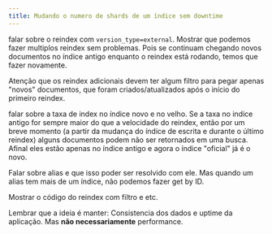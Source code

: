 ```yaml
---
title: Mudando o numero de shards de um índice sem downtime
---
```


falar sobre o reindex com `version_type=external`. Mostrar que podemos fazer multiplos reindex sem problemas. Pois se continuam chegando novos documentos no índice antigo enquanto o reindex está rodando, temos que fazer novamente.

Atenção que os reindex adicionais devem ter algum filtro para pegar apenas "novos" documentos, que foram criados/atualizados após o início do primeiro reindex.

falar sobre a taxa de index no índice novo e no velho. Se a taxa no indice antigo for sempre maior do que a velocidade do reindex, então por um breve momento (a partir da mudança do índice de escrita e durante o último reindex) alguns documentos podem não ser retornados em uma busca. Afinal eles estão apenas no índice antigo e agora o índice "oficial" já é o novo.

Falar sobre alias e que isso poder ser resolvido com ele. Mas quando um alias tem mais de um índice, não podemos fazer get by ID.

Mostrar o código do reindex com filtro e etc.

Lembrar que a ideia é manter: Consistencia dos dados e uptime da aplicação. Mas **não necessariamente** performance.

